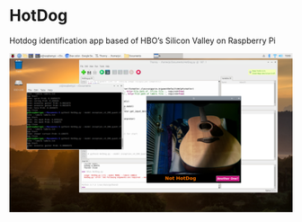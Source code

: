 # HotDog
Hotdog identification app based of HBO’s Silicon Valley on Raspberry Pi 

![plot](./readPic/photo1.png)

      
          
      

  
